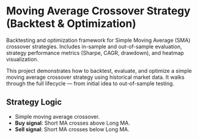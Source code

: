 #  Moving Average Crossover Strategy (Backtest & Optimization)
Backtesting and optimization framework for Simple Moving Average (SMA) crossover strategies. Includes in-sample and out-of-sample evaluation, strategy performance metrics (Sharpe, CAGR, drawdown), and heatmap visualization.

This project demonstrates how to backtest, evaluate, and optimize a simple moving average crossover strategy using historical market data. It walks through the full lifecycle — from initial idea to out-of-sample testing.

## Strategy Logic

- Simple moving average crossover.
- **Buy signal**: Short MA crosses above Long MA.
- **Sell signal**: Short MA crosses below Long MA.
